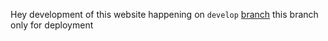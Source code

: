 Hey development of this website happening on `develop` [branch](https://github.com/Research-in-Automation/research-in-automation.github.io/tree/develop) this branch only for deployment
